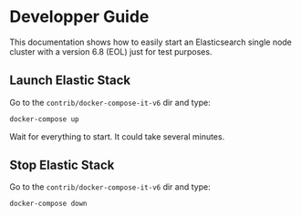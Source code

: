 # Developper Guide

This documentation shows how to easily start an Elasticsearch single node cluster
with a version 6.8 (EOL) just for test purposes.

## Launch Elastic Stack

Go to the `contrib/docker-compose-it-v6` dir and type:

```sh
docker-compose up
```

Wait for everything to start. It could take several minutes.

## Stop Elastic Stack

Go to the `contrib/docker-compose-it-v6` dir and type:

```sh
docker-compose down
```

